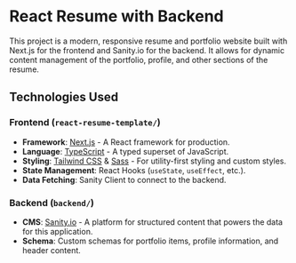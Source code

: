 # React Resume with Backend

This project is a modern, responsive resume and portfolio website built with Next.js for the frontend and Sanity.io for the backend. It allows for dynamic content management of the portfolio, profile, and other sections of the resume.

## Technologies Used

### Frontend (`react-resume-template/`)

*   **Framework**: [Next.js](https://nextjs.org/) - A React framework for production.
*   **Language**: [TypeScript](https://www.typescriptlang.org/) - A typed superset of JavaScript.
*   **Styling**: [Tailwind CSS](https://tailwindcss.com/) & [Sass](https://sass-lang.com/) - For utility-first styling and custom styles.
*   **State Management**: React Hooks (`useState`, `useEffect`, etc.).
*   **Data Fetching**: Sanity Client to connect to the backend.

### Backend (`backend/`)

*   **CMS**: [Sanity.io](https://www.sanity.io/) - A platform for structured content that powers the data for this application.
*   **Schema**: Custom schemas for portfolio items, profile information, and header content.
